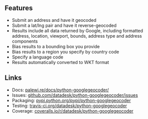 ## Features

* Submit an address and have it geocoded
* Submit a lat/lng pair and have it reverse-geocoded
* Results include all data returned by Google, including formatted address, location, viewport, bounds, address type and address components
* Bias results to a bounding box you provide
* Bias results to a region you specify by country code
* Specify a language code
* Results automatically converted to WKT format

## Links

* Docs: [palewi.re/docs/python-googlegeocoder/](https://palewi.re/docs/python-googlegeocoder/)
* Issues: [github.com/datadesk/python-googlegeocoder/issues](https://github.com/datadesk/python-googlegeocoder/issues)
* Packaging: [pypi.python.org/pypi/python-googlegeocoder](https://pypi.python.org/pypi/python-googlegeocoder)
* Testing: [travis-ci.org/datadesk/python-googlegeocoder](https://travis-ci.org/datadesk/python-googlegeocoder)
* Coverage: [coveralls.io/r/datadesk/python-googlegeocoder](https://coveralls.io/r/datadesk/python-googlegeocoder)
